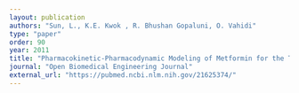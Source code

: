```yaml
---
layout: publication
authors: "Sun, L., K.E. Kwok , R. Bhushan Gopaluni, O. Vahidi"
type: "paper"
order: 90
year: 2011
title: "Pharmacokinetic-Pharmacodynamic Modeling of Metformin for the Treatment of Type II Diabetes Mellitus"
journal: "Open Biomedical Engineering Journal"
external_url: "https://pubmed.ncbi.nlm.nih.gov/21625374/"
---
```

